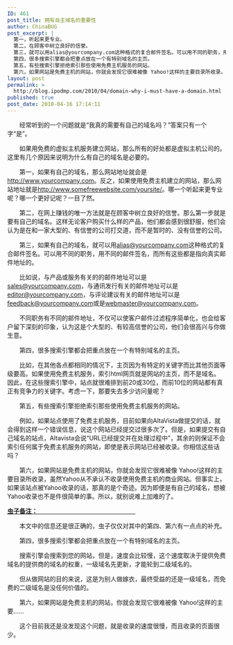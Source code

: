 ```yaml
---
ID: 461
post_title: 拥有自主域名的重要性
author: ChinaBUG
post_excerpt: |
  第一，听起来更专业。
  第二，在顾客中树立良好的信誉。
  第三，就可以用alias@yourcompany.com这种格式的复合邮件签名。可以用不同的职务，用不同的邮件签名，而所有这些都是指向真实邮件地址的。
  第四，很多搜索引擎都会把重点放在一个有特别域名的主页。
  第五，有些搜索引擎拒绝索引那些使用免费主机服务的网站。
  第六，如果网站是免费主机的网站，你就会发现它很难被像 Yahoo!这样的主要目录所收录。
layout: post
permalink: >
  http://blog.ipodmp.com/2010/04/domain-why-i-must-have-a-domain.html
published: true
post_date: 2010-04-16 17:14:11
---
```

<p>　　经常听到的一个问题就是“我真的需要有自己的域名吗？”答案只有一个字“是”。</p>
<p>　　如果用免费的虚拟主机服务建立网站，那么所有的好处都是虚拟主机公司的。这里有几个原因来说明为什么有自己的域名是必要的。</p>
<p>　　第一，如果有自己的域名，那么网站地址就会是<a href="http://www.yourcompany.com/">http://www.yourcompany.com</a>。反之，如果使用免费主机建立的网站，那么网站地址就是<a href="http://www.somefreewebsite.com/yoursite/">http://www.somefreewebsite.com/yoursite/</a>。哪一个听起来更专业呢？哪一个更好记呢？一目了然。</p>
<p>　　第二，在网上赚钱的唯一方法就是在顾客中树立良好的信誉。那么第一步就是要有自己的域名。这样无论客户购买什么样的产品，他们都会感到很舒服，他们会认为是在和一家大型的、有信誉的公司打交道，而不是暂时的、没有信誉的公司。</p>
<p>　　第三，如果有自己的域名，就可以用<a href="mailto:alias@yourcompany.com">alias@yourcompany.com</a>这种格式的复合邮件签名。可以用不同的职务，用不同的邮件签名，而所有这些都是指向真实邮件地址的。</p>
<p>　　比如说，与产品或服务有关的的邮件地址可以是<a href="mailto:sales@yourcompany.com">sales@yourcompany.com</a>，与通讯发行有关的邮件地址可以是 <a href="mailto:editor@yourcompany.com">editor@yourcompany.com</a>，与评论建议有关的邮件地址可以是<a href="mailto:feedback@yourcompany.com">feedback@yourcompany.com</a>或是<a href="mailto:webmaster@yourcompany.com">webmaster@yourcompany.com</a>。</p>
<p>　　不同职务有不同的邮件地址，不仅可以使客户邮件过滤程序简单化，也会给客户留下深刻的印象，认为这是个大型的、有较高信誉的公司，他们会很高兴与你做生意。</p>
<p>　　第四，很多搜索引擎都会把重点放在一个有特别域名的主页。</p>
<p>　　比如，在其他各点都相同的情况下，主页因为有特定的关键字而比其他页面等级要高。如果使用免费主机服务，索引html网页就是网站的主页，而不是域名。因此，在这些搜索引擎中，站点就很难排到前20或30位，而前10位的网站都有真正有竞争力的关键字。考虑一下，那要失去多少访问量呢？</p>
<p>　　第五，有些搜索引擎拒绝索引那些使用免费主机服务的网站。</p>
<p>　　例如，如果站点使用了免费主机服务，目前如果向AltaVista做提交的话，就会得到这样一个错误信息，说这个网站已经提交过很多次了。但是，如果提交有自己域名的站点，Altavista会说“URL已经提交并在处理过程中”，其余的则保证不会索引任何属于免费主机服务的网站，即使是表示网站已经被收录。你相信这些话吗？</p>
<p>　　第六，如果网站是免费主机的网站，你就会发现它很难被像 Yahoo!这样的主要目录所收录，虽然Yahoo从不承认不收录使用免费主机的商业网站。但事实上，如果该站点被Yahoo收录的话，那真的是个奇迹。因为即便是有自己的域名，想被Yahoo收录也不是件很简单的事。所以，就别说难上加难的了。</p>
<p><strong><span style="text-decoration: underline;">虫子备注：                                                                    </span></strong></p>
<p>　　本文中的信息还是很正确的，虫子仅仅对其中的第四、第六有一点点的补充。</p>
<p>　　第四，很多搜索引擎都会把重点放在一个有特别域名的主页。</p>
<p>　　搜索引擎会搜索到您的网站，但是，速度会比较慢，这个速度取决于提供免费域名的提供商的域名的权重，一级域名先更新，才能轮到二级域名的。</p>
<p>　　但从做网站的目的来说，这是为别人做嫁衣，最终受益的还是一级域名，而免费的二级域名是没任何价值的。</p>
<p>　　第六，如果网站是免费主机的网站，你就会发现它很难被像 Yahoo!这样的主要......</p>
<p>　　这个目前我还是没发现这个问题，就是收录的速度很慢，而且收录的页面很少。</p>